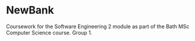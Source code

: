 # NewBank
Coursework for the Software Engineering 2 module as part of the Bath MSc Computer Science course. Group 1.
